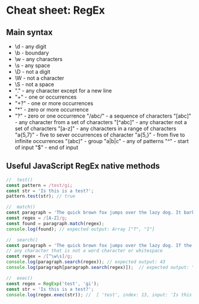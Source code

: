 # Cheat sheet: RegEx

## Main syntax

- \d - any digit
- \b - boundary
- \w - any characters
- \s - any space
- \D - not a digit
- \W - not a character
- \S - not a space
- "." - any character except for a new line
- "+" - one or occurrences
- "+?" - one or more occurrences
- "*" - zero or more occurrence
- "?" - zero or one occurrence
"/abc/" - a sequence of characters
"[abc]" - any character from a set of characters
"[^abc]" - any character not a set of characters
"[a-z]" - any characters in a range of characters
"a{5,7}" - five to sever occurrences of character
"a{5,}" - from five to infinite occurrences
"(abc)" - group
"a|b|c" - any of patterns
"^" - start of input
"$" - end of input

## Useful JavaScript RegEx native methods

```javascript
//  test()
const pattern = /test/gi;
const str = 'Is this is a test?';
pattern.test(str); // true

//  match()
const paragraph = 'The quick brown fox jumps over the lazy dog. It barked.';
const regex = /[A-Z]/g;
const found = paragraph.match(regex);
console.log(found); // expected output: Array ["T", "I"]

//  search()
const paragraph = 'The quick brown fox jumps over the lazy dog. If the dog barked, was it really lazy?';
// any character that is not a word character or whitespace
const regex = /[^\w\s]/g;
console.log(paragraph.search(regex)); // expected output: 43
console.log(paragraph[paragraph.search(regex)]);  // expected output: "."

//  exec()
const regex = RegExp('test', 'gi');
const str = 'Is this is a test?';
console.log(regex.exec(str)); //  [ 'test', index: 13, input: 'Is this is a test?', groups: undefined ]

```
